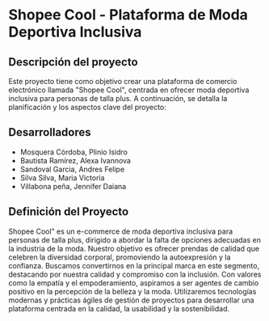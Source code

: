 # Shopee Cool - Plataforma de Moda Deportiva Inclusiva

## Descripción del proyecto
Este proyecto tiene como objetivo crear una plataforma de comercio electrónico llamada "Shopee Cool", centrada en ofrecer moda deportiva inclusiva para personas de talla plus. A continuación, se detalla la planificación y los aspectos clave del proyecto:

## Desarrolladores

-   Mosquera Córdoba, Plinio Isidro
-   Bautista Ramírez, Alexa Ivannova
-   Sandoval Garcia, Andres Felipe
-   Silva Silva, Maria Victoria
-   Villabona peña, Jennifer Daiana

## Definición del Proyecto
Shopee Cool" es un e-commerce de moda deportiva inclusiva para personas de talla plus, dirigido a abordar la falta de opciones adecuadas en la industria de la moda. Nuestro objetivo es ofrecer prendas de calidad que celebren la diversidad corporal, promoviendo la autoexpresión y la confianza. Buscamos convertirnos en la principal marca en este segmento, destacando por nuestra calidad y compromiso con la inclusión. Con valores como la empatía y el empoderamiento, aspiramos a ser agentes de cambio positivo en la percepción de la belleza y la moda. Utilizaremos tecnologías modernas y prácticas ágiles de gestión de proyectos para desarrollar una plataforma centrada en la calidad, la usabilidad y la sostenibilidad.
